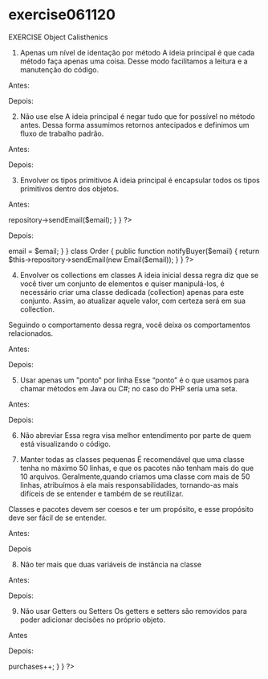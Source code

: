 # exercise061120

EXERCISE Object Calisthenics

1) Apenas um nível de identação por método
A ideia principal é que cada método faça apenas uma coisa. Desse modo facilitamos a leitura e a manutenção do código.

Antes:
<?php class Board {
    public String board() {
        StringBuilder buf = new StringBuilder();

        // 0
        for (int i = 0; i < 10; i++) {
            // 1
            for (int j = 0; j < 10; j++) {
                // 2
                buf.append(data[i][j]);
            }
            buf.append("\n");
        }

        return buf.toString();
    }
}
?>

Depois: 
<?php class Board {
    public String board() {
        StringBuilder buf = new StringBuilder();

        collectRows(buf);

        return buf.toString();
    }

    private void collectRows(StringBuilder buf) {
        for (int i = 0; i < 10; i++) {
            collectRow(buf, i);
        }
    }

    private void collectRow(StringBuilder buf, int row) {
        for (int i = 0; i < 10; i++) {
            buf.append(data[row][i]);
        }

        buf.append("\n");
    }
}
?>

2) Não use else
A ideia principal é negar tudo que for possível no método antes. Dessa forma assumimos retornos antecipados e definimos um fluxo de trabalho padrão.

Antes: 
<?php
public void login(String username, String password) {
    if (userRepository.isValid(username, password)) {
        redirect("homepage");
    } else {
        addFlash("error", "Bad credentials");

        redirect("login");
    }
}
?>

Depois:
<?php
public void login(String username, String password) {
    if (userRepository.isValid(username, password)) {
        return redirect("homepage");
    }

    addFlash("error", "Bad credentials");

    return redirect("login");
}
?>

3) Envolver os tipos primitivos
A ideia principal é encapsular todos os tipos primitivos dentro dos objetos.

Antes:
<?php
class Order
{
    public function notifyBuyer($email)
    {
        if (filter_var($email, FILTER_VALIDATE_EMAIL) === false) {
            throw new InvalidEmailException;
        }
        
        return $this->repository->sendEmail($email);
    }
}
?>

Depois:
<?php
class Email {
    public $email;

    public function __construct($email)
    {
        if (filter_var($email, FILTER_VALIDATE_EMAIL) === false) {
            throw new InvalidEmailException;
        }

        return $this->email = $email;
    }
}

class Order
{
    public function notifyBuyer($email)
    {
        return $this->repository->sendEmail(new Email($email));
    }
}
?>

4) Envolver os collections em classes
A ideia inicial dessa regra diz que se você tiver um conjunto de elementos e quiser manipulá-los, é necessário criar uma classe dedicada (collection) apenas para este conjunto. Assim, ao atualizar aquele valor, com certeza será em sua collection.

Seguindo o comportamento dessa regra, você deixa os comportamentos relacionados.

Antes:
<?
function Company(name) {

    this.companyName = name;
    
    var developerTeam = new Array()
    var salesTeam = new Array()

    this.addDeveloper = function(employee) {
        if (!(developerTeam.includes(employee) || developerTeam.length == 5)) {
            developerTeam.push(employee)
        }
    }

    this.addSeller = function(employee) {
        if (!(salesTeam.includes(employee) || salesTeam.length == 5)) {
            salesTeam.push(employee)
        }
    }

    this.toString = function() {
        return salesTeam + developerTeam;
    }
}
?>

Depois:
<?
function Company(name) {

    this.companyName = name;

    var developerTeam = new Team("Developer Division")

    var salesTeam = new Team("Sales Department")

    this.addDeveloper = function(employee) {
        developerTeam.addEmployee(employee)
    }

    this.addSeller = function(employee) {
        salesTeam.addEmployee(employee)
    }

}

function Team(name) {

    this.teamName = name
    var employees = new Array()
    const TEAM_SIZE = 5

    this.addEmployee = function(employee) {

        if (employees.includes(employee)) {
            throw new Error("Employee " + employee + "already present.")
        }

        if (employees.length == TEAM_SIZE) {
            throw new Error("Team full, max " + TEAM_SIZE + " employees.")
        }
        
        employees.push(employee)

    }

}
?>

5) Usar apenas um "ponto" por linha
Esse “ponto” é o que usamos para chamar métodos em Java ou C#; no caso do PHP seria uma seta.

Antes:

<?
package chess

type piece struct {
    representation string
}

type location struct {
	current *piece
}

type board struct {
    locations []*location
}

func NewLocation(piece *piece) *location {
	return &location{current: piece}
}

func NewPiece(representation string) *piece {
    return &piece{representation: representation}
}

func NewBoard() *board {
    locations := []*location{
        NewLocation(NewPiece("London")),
        NewLocation(NewPiece("New York")),
        NewLocation(NewPiece("Dubai")),
    }
    return &board{
        locations: locations,
    }
}

func (b *board) squares() []*location {
    return b.locations
}

func (b *board) BoardRepresentation() string {
    var buffer = &bytes.Buffer{}
    for _, l := range b.squares() {
        buffer.WriteString(l.current.representation[0:1])
    }
    return buffer.String()
}
?>

Depois:
<?
package chess

import "bytes"

type piece struct {
    representation string
}

type location struct {
    current *piece
}

type board struct {
    locations []*location
}

func NewPiece(representation string) *piece {
    return &piece{representation: representation}
}

func (p *piece) character() string {
    return p.representation[0:1]
}

func (p *piece) addTo(buffer *bytes.Buffer) {
    buffer.WriteString(p.character())
}

func NewLocation(piece *piece) *location {
    return &location{current: piece}
}

func (l *location) addTo(buffer *bytes.Buffer) {
    l.current.addTo(buffer)
}

func NewBoard() *board {
    locations := []*location{
        NewLocation(NewPiece("London")),
        NewLocation(NewPiece("New York")),
        NewLocation(NewPiece("Dubai")),
    }
    return &board{
        locations: locations,
    }
}

func (b *board) squares() []*location {
    return b.locations
}

func (b *board) BoardRepresentation() string {
    var buffer = &bytes.Buffer{}
    for _, l := range b.squares() {
        l.addTo(buffer)
    }
    return buffer.String()
}
?>

6) Não abreviar
Essa regra visa melhor entendimento por parte de quem está visualizando o código.

7) Manter todas as classes pequenas
É recomendável que uma classe tenha no máximo 50 linhas, e que os pacotes não tenham mais do que 10 arquivos. 
Geralmente,quando criamos uma classe com mais de 50 linhas, atribuímos à ela mais responsabilidades, tornando-as mais difíceis de se entender e também de se reutilizar.

Classes e pacotes devem ser coesos e ter um propósito, e esse propósito deve ser fácil de se entender.

Antes:
<?
type Repository interface {
	Find(id entity.ID) (*entity.User, error)
	FindByEmail(email string) (*entity.User, error)
	FindByChangePasswordHash(hash string) (*entity.User, error)
	FindByValidationHash(hash string) (*entity.User, error)
	FindByChallengeSubmissionHash(hash string) (*entity.User, error)
	FindByNickname(nickname string) (*entity.User, error)
	FindAll() ([]*entity.User, error)
	Update(user *entity.User) error
	Store(user *entity.User) (entity.ID, error)
	Remove(id entity.ID) error
}
?>

Depois
<?
type Reader interface {
	Find(id entity.ID) (*entity.User, error)
	FindByEmail(email string) (*entity.User, error)
	FindByChangePasswordHash(hash string) (*entity.User, error)
	FindByValidationHash(hash string) (*entity.User, error)
	FindByChallengeSubmissionHash(hash string) (*entity.User, error)
	FindByNickname(nickname string) (*entity.User, error)
	FindAll() ([]*entity.User, error)
}

type Writer interface {
	Update(user *entity.User) error
	Store(user *entity.User) (entity.ID, error)
	Remove(id entity.ID) error
}

type Repository interface {
	Reader
	Writer
}
?>

8) Não ter mais que duas variáveis de instância na classe

Antes:
<?
class Name {
  constructor(first, middle, last) {
    this._first = first;
    this._middle = middle;
    this._last = last;
  }
}
?>

Depois:
<?
class Name {
  constructor(givenName, surname) {
    this._givenName = givenName;
    this._surname = surname;
  }
}

class GivenName {
  constructor(...names) {
    this._names = names;  
  }
}

class Surname {
  constructor(familyName) {
    this._familyName = familyName;
  }
}
?>

9) Não usar Getters ou Setters
Os getters e setters são removidos para poder adicionar decisões no próprio objeto.

Antes
<?php
class Buyer {
    protected $name;

    protected $purchases;

    public function getName() {/**/}
    public function setName($name) {/**/}

    public function getPurchases() {/**/}
    public function setPurchases($purchases) {/**/}
}
?>

Depois:
<?php
class Buyer {
    protected $name;

    protected $purchases;

    public function addNewPurchase()
    {
        $this->purchases++;
    }
}
?>
